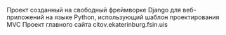 Проект созданный на свободный фреймворке Django для веб-приложений на языке Python, использующий шаблон проектирования MVC
Проект главного сайта citov.ekaterinburg.fsin.uis
